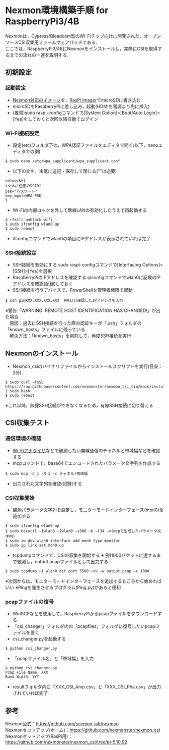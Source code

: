 # Nexmon環境構築手順 for RaspberryPi3/4B
Nexmonは，Cypress/Bloadcom製のWI-Fiチップ向けに開発された，オープンソースCSI収集用ファームウェアパッチである．  
ここでは，RaspberryPi3/4BにNexmonをインストールし，実際にCSIを取得するまでの流れの一連を説明する． 

## 初期設定
### 起動設定
- [Nexmon対応のイメージ](https://downloads.raspberrypi.org/raspios_lite_armhf/images/raspios_lite_armhf-2022-01-28/2022-01-28-raspios-bullseye-armhf-lite.zip)を，[RasPi Imager](https://downloads.raspberrypi.org/imager/imager_latest.exe)でmicroSDに書き込む    
- microSDをRaspberryPiに差し込み，起動(HDMIを電源より先に挿入)
- (推奨)sudo raspi-configコマンドで[System Option]>[Boot/Auto Login]>[Yes]をしておくと次回以降自動でログイン  

### Wi-Fi接続設定
- 設定(etc)フォルダ下の，WPA認証ファイルをエディタで開く(以下，nanoエディタでの例)
```
$ sudo nano /etc/wpa_supplicant/wpa_supplicant.conf
```
- 以下の文を，末尾に追記・保存して閉じる(""は必要)
```
network={
ssid="任意のSSID"
psk="パスワード"
key_mgmt=WPA-PSK
}
```
- Wi-Fiの内部ロックを外して無線LANの有効化したうえで再起動する
```
$ rfkill unblock wifi
$ sudo ifconfig wlan0 up
$ sudo reboot
```
- ifconfigコマンドでwlan0の項目にIPアドレスが表示されていれば完了  

### SSH接続設定
- SSH接続を有効にする
sudo raspi-configコマンドで[Interfacing Options]>[SSH]>[Yes]を選択  
- RaspberryPiのIPアドレスを確認する
ipconfigコマンドでwlan0に記載のIPアドレスを確認(記録)しておく
- SSH接続を行うデバイスで，PowerShellを管理者権限で起動
```
$ ssh pi@XXX.XXX.XXX.XXX  #先ほど確認したIPアドレスを入力
```
※警告「WARNING: REMOTE HOST IDENTIFICATION HAS CHANGED!」が出た場合  
　原因：過去にSSH接続を行った際の認証キーが「.ssh」フォルダの「known_hosts」ファイルに残っている  
　解決方法：「known_hosts」を削除して，再度SSH接続を実行

## Nexmonのインストール
- Nexmon_csiのバイナリファイルからインストールスクリプトを実行(目安：2分)
```
$ sudo curl -fsSL https://raw.githubusercontent.com/nexmonster/nexmon_csi_bin/main/install.sh | sudo bash
$ sudo reboot
```
※これ以降，無線SSH接続ができなくなるため，有線SSH接続に切り替える  

## CSI収集テスト
### 通信環境の確認
- [Wi-Fiアナライザ](https://apps.microsoft.com/detail/9NBLGGH33N0N?hl=ja-JP&gl=JP)などで観測したい無線通信のチャネルと帯域幅などを確認する
- mcpコマンドで，base64でエンコードされたパラメータ文字列を作成する
```
$ sudo mcp -C 1 -N 1 -c チャネル/帯域幅
```
- 出力された文字列を確認(記録)する

### CSI収集開始
- 観測パラメータ文字列を設定し，モニターモードインターフェース(mon0)を追加する
```
$ sudo ifconfig wlan0 up
$ sudo nexutil –Iwlan0 –Iwlan0 –s500 –b –l34 –v(mcpで生成したパラメータ文字列)
$ sudo iw dev wlan0 interface add mon0 type monitor
$ sudo ip link set mon0 up
```
- tcpdumpコマンドで，CSIの収集を開始する
※ 例)1000パケットに達するまで観測し，output.pcapファイルとして出力する  
```
$ sudo tcpdump –i wlan0 dst port 5500 –vv –w output.pcap –c 1000
```
※次回からは，モニターモードインターフェースを追加するところから始めればいい
※Pingを発生させるプログラム(Ping.py)があると便利

### pcapファイルの復号
- WinSCPなどを使用して，RaspberryPiからpcapファイルをダウンロードする
- 「csi_changer」フォルダ内の「pcapfiles」フォルダに復号したいpcapファイルを置く
- csi_changer.pyを起動する
```
$ python csi_changer.py
```
- 「pcapファイル名」と「帯域幅」を入力
```
$ python csi_changer.py
Pcap File Name: XXX
Band Width: YYY
```
- resultフォルダ内に「XXX_CSI_Amp.csv」と「XXX_CSI_Pha.csv」が出力されていれば完了

## 参考
Nexmon公式：https://github.com/seemoo-lab/nexmon  
Nexmonセットアップ(ホーム)：https://github.com/nexmonster/nexmon_csi  
Nexmonセットアップ(RasPi用)：https://github.com/nexmonster/nexmon_csi/tree/pi-5.10.92  

